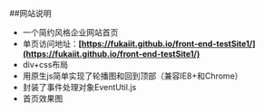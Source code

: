 ##网站说明
* 一个简约风格企业网站首页
* 单页访问地址：**[https://fukaiit.github.io/front-end-testSite1/](https://fukaiit.github.io/front-end-testSite1/)**
* div+css布局
* 用原生js简单实现了轮播图和回到顶部（兼容IE8+和Chrome）
* 封装了事件处理对象EventUtil.js
* 首页效果图
